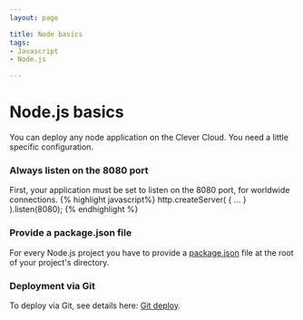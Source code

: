 ```yaml
---
layout: page

title: Node basics
tags:
- Javascript
- Node.js

---
```


# Node.js basics

You can deploy any node application on the Clever Cloud. You need a little
specific configuration.

### Always listen on the 8080 port

First, your application must be set to listen on the 8080 port, for worldwide
connections.
{% highlight javascript%}
    http.createServer(
    { ... }
    ).listen(8080);
{% endhighlight %}
### Provide a package.json file

For every Node.js project you have to provide a <a href="/node-dependencies/">package.json</a> file at the root of your project's directory.

### Deployment via Git

To deploy via Git, see details here: <a href="/git-deploy-node">Git deploy</a>.
